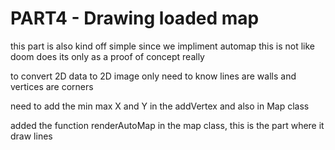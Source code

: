# PART4 - Drawing loaded map

this part is also kind off simple since we impliment automap
this is not like doom does its only as a proof of concept really

to convert 2D data to 2D image only need to know lines are walls and vertices are corners

need to add the min max X and Y  in the addVertex and also in Map class

added the function renderAutoMap in the map class, this is the part where it draw lines
